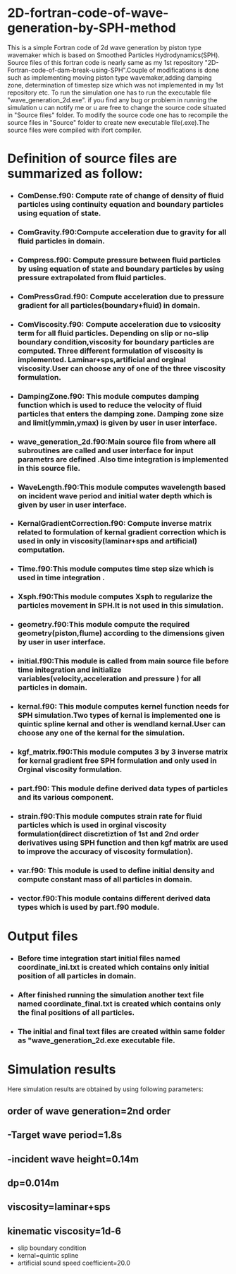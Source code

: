# 2D-fortran-code-of-wave-generation-by-SPH-method
This is a simple Fortran code of 2d wave generation by piston type wavemaker which is based on Smoothed Particles Hydrodynamics(SPH).
Source files of this fortran code is nearly same as my 1st repository "2D-Fortran-code-of-dam-break-using-SPH".Couple of modifications is done such as implementing moving piston type wavemaker,adding damping zone, determination of timestep size which was not implemented in my 1st repository etc.
To run the simulation one has to run the executable file "wave_generation_2d.exe". if you find any bug or problem in running the simulation u can notify me or u are free to change the source code situated in "Source files" folder. 
To modify the source code one has to recompile the source files in "Source" folder to create new executable file(.exe).The source files were compiled with ifort compiler.


# Definition of source files are summarized as follow:
    
- ### ComDense.f90: Compute rate of change of density of fluid particles using continuity equation and boundary particles using equation of state.
  
- ### ComGravity.f90:Compute acceleration due to gravity for all fluid particles in domain.
  
- ### Compress.f90: Compute pressure between fluid particles by using equation of state and boundary particles by using pressure extrapolated from fluid particles.

- ### ComPressGrad.f90: Compute acceleration due to pressure gradient for all particles(boundary+fluid) in domain.

- ### ComViscosity.f90: Compute acceleration due to vsicosity term for all fluid particles. Depending on  slip or no-slip boundary condition,viscosity for boundary particles are computed. Three different formulation of viscosity is implemented. Laminar+sps,artificial and orginal viscosity.User can choose any of one of the three viscosity formulation.

- ### DampingZone.f90: This module computes damping function which is used  to reduce the velocity of fluid particles that enters the damping zone. Damping zone size and limit(ymmin,ymax) is given by user in user interface.

- ### wave_generation_2d.f90:Main source file from where all subroutines are called  and user interface for input parametrs are defined .Also time integration is implemented in this source file.

- ### WaveLength.f90:This module computes wavelength based on incident wave period and  initial water depth which is given by user in user interface.

- ### KernalGradientCorrection.f90: Compute inverse matrix related to formulation of kernal gradient correction which is used in only in viscosity(laminar+sps and artificial) computation.

- ### Time.f90:This module computes time step size which is used in time integration .

- ### Xsph.f90:This module computes Xsph to regularize the particles movement in SPH.It is not used in this simulation.

- ### geometry.f90:This module compute the required geometry(piston,flume) according to the dimensions given by user in user interface.

- ### initial.f90:This module is called from main source file before time initegration  and initialize variables(velocity,acceleration and pressure ) for all particles in domain.

- ### kernal.f90: This module computes kernel function needs for SPH simulation.Two types of kernal is implemented one is quintic spline kernal and other is wendland kernal.User can choose any one of the kernal for the simulation.

- ### kgf_matrix.f90:This module computes 3 by 3 inverse matrix for kernal gradient free SPH formulation  and only used in Orginal viscosity formulation.

- ### part.f90: This module define derived data types of particles and its various component.

- ### strain.f90:This module computes strain rate for fluid particles which is used in orginal viscosity formulation(direct discretiztion of 1st and 2nd order derivatives using SPH function and then kgf matrix are used to improve the accuracy of viscosity formulation).

- ### var.f90: This module is used to define initial density and compute constant mass of all particles in domain.

- ### vector.f90:This module contains different derived data types which is used by part.f90 module.


# Output files

- ### Before time integration start initial files named coordinate_ini.txt  is created which contains only initial position of all particles in domain.

- ### After finished running  the simulation another  text file named coordinate_final.txt is created which contains only the final positions of all particles.

- ### The initial and final text files are created within same folder as "wave_generation_2d.exe executable file.


# Simulation results
Here simulation results are obtained by using following parameters:

order of wave generation=2nd order
-
-Target wave period=1.8s
-
-incident wave height=0.14m
-
dp=0.014m
-
viscosity=laminar+sps
- 
kinematic viscosity=1d-6
-
- slip boundary condition
- kernal=quintic spline
- artificial sound speed coefficient=20.0

